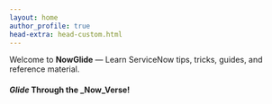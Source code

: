 ```yaml
---
layout: home
author_profile: true
head-extra: head-custom.html
---
```


Welcome to **NowGlide** — Learn ServiceNow tips, tricks, guides, and reference material.
#### _Glide_ Through the _Now_Verse!